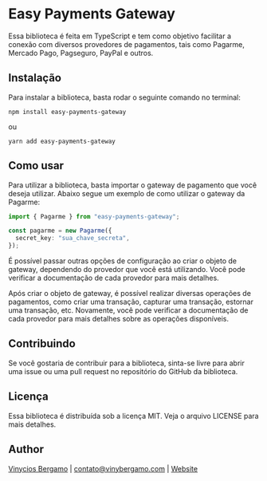 # Easy Payments Gateway

Essa biblioteca é feita em TypeScript e tem como objetivo facilitar a conexão com diversos provedores de pagamentos, tais como Pagarme, Mercado Pago, Pagseguro, PayPal e outros.

## Instalação

Para instalar a biblioteca, basta rodar o seguinte comando no terminal:

```
npm install easy-payments-gateway
```

ou

```
yarn add easy-payments-gateway
```

## Como usar

Para utilizar a biblioteca, basta importar o gateway de pagamento que você deseja utilizar. Abaixo segue um exemplo de como utilizar o gateway da Pagarme:

```typescript
import { Pagarme } from "easy-payments-gateway";

const pagarme = new Pagarme({
  secret_key: "sua_chave_secreta",
});
```

É possível passar outras opções de configuração ao criar o objeto de gateway, dependendo do provedor que você está utilizando. Você pode verificar a documentação de cada provedor para mais detalhes.

Após criar o objeto de gateway, é possível realizar diversas operações de pagamentos, como criar uma transação, capturar uma transação, estornar uma transação, etc. Novamente, você pode verificar a documentação de cada provedor para mais detalhes sobre as operações disponíveis.

## Contribuindo

Se você gostaria de contribuir para a biblioteca, sinta-se livre para abrir uma issue ou uma pull request no repositório do GitHub da biblioteca.

## Licença

Essa biblioteca é distribuída sob a licença MIT. Veja o arquivo LICENSE para mais detalhes.

## Author

[Vinycios Bergamo](https://github.com/vinybergamo) | <contato@vinybergamo.com> | [Website](https://vinybergamo.com)
